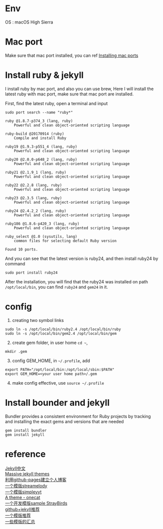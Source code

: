 # Env
OS : macOS High Sierra
# Mac port
Make sure that mac port installed, you can ref [Installing mac ports](https://www.macports.org/install.php)
# Install ruby & jekyll
I install ruby by mac port, and also you can use brew, Here I will install the latest ruby with mac port, make sure that mac port are installed.

First, find the latest ruby, open a terminal and input

```
sudo port search --name "ruby*"

ruby @1.8.7-p374_3 (lang, ruby)
    Powerful and clean object-oriented scripting language

ruby-build @20170914 (ruby)
    Compile and install Ruby

ruby19 @1.9.3-p551_4 (lang, ruby)
    Powerful and clean object-oriented scripting language

ruby20 @2.0.0-p648_2 (lang, ruby)
    Powerful and clean object-oriented scripting language

ruby21 @2.1.9_1 (lang, ruby)
    Powerful and clean object-oriented scripting language

ruby22 @2.2.8 (lang, ruby)
    Powerful and clean object-oriented scripting language

ruby23 @2.3.5 (lang, ruby)
    Powerful and clean object-oriented scripting language

ruby24 @2.4.2_2 (lang, ruby)
    Powerful and clean object-oriented scripting language

ruby186 @1.8.6-p420_3 (lang, ruby)
    Powerful and clean object-oriented scripting language

ruby_select @1.0 (sysutils, lang)
    common files for selecting default Ruby version

Found 10 ports.
```
And you can see that the latest version is ruby24, and then install ruby24 by command

```
sudo port install ruby24
```
After the installation, you will find that the ruby24 was installed on path `/opt/local/bin`, you can find `ruby24` and `gem24` in it. 

# config
1. creating two symbol links 
```
sudo ln -s /opt/local/bin/ruby2.4 /opt/local/bin/ruby
sudo ln -s /opt/local/bin/gem2.4 /opt/local/bin/gem
```
2. create gem folder, in user home `cd ~`, 
```
mkdir .gem
```
3. config GEM_HOME, 
in `~/.profile`, add 
```
export PATH="/opt/local/bin:/opt/local/sbin:$PATH"
export GEM_HOME=<your user home path>/.gem
```
4. make config effective, use `source ~/.profile`
# Install bounder and jekyll
Bundler provides a consistent environment for Ruby projects by tracking and installing the exact gems and versions that are needed
```
gem install bundler
gem install jekyll
```

# reference
[Jekyll中文](http://jekyllcn.com/docs/templates/)<br/>
[Massive jekyll themes](http://jekyllthemes.org)<br/>
[利用github-pages建立个人博客](https://www.ezlippi.com/blog/2015/03/github-pages-blog.html)<br/>
[一个模版streamelody](https://streamelody.github.io)<br/>
[一个模版simpleyyt](http://simpleyyt.com/jekyll-jacman/)<br>
[A theme - onecat](https://github.com/onevcat/vno-jekyll)<br>
[一个开发模版sample StrayBirds](https://github.com/minixalpha/StrayBirds/tree/gh-pages)<br>
[github+jekyll推荐](http://playingfingers.com/2016/03/26/build-a-blog/)<br>
[一个模版推荐](http://zhuqiuhui.space/)<br>
[一些模版的汇总](https://coding.net/u/coding/p/awesome-blogs/git)<br>


